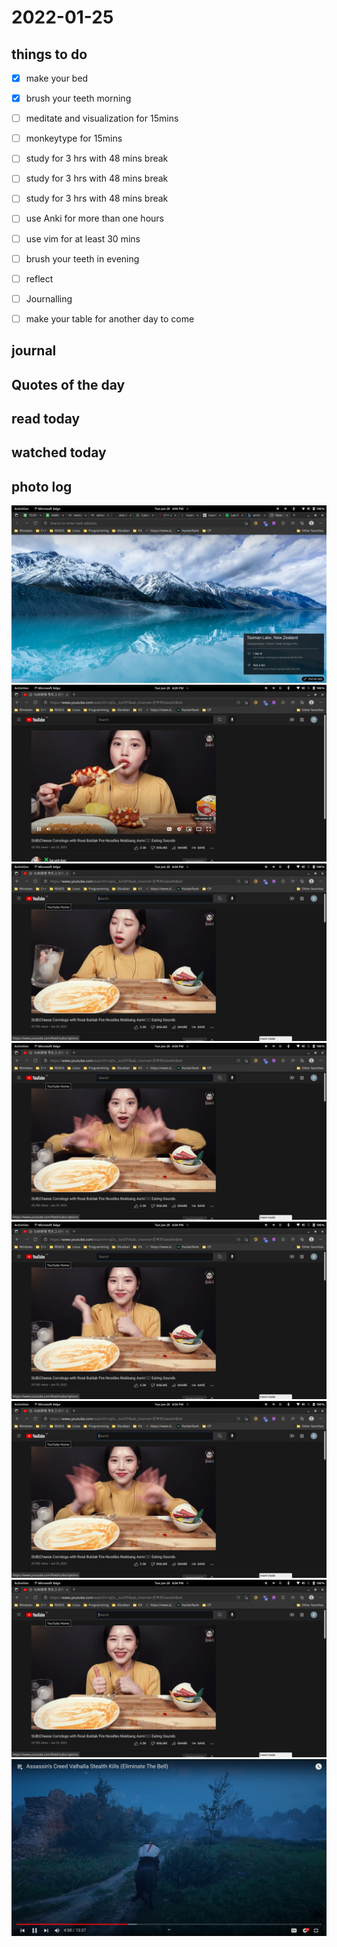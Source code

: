 # 2022-01-25

## things to do 

- [x] make your bed
- [x] brush your teeth morning
- [ ] meditate and visualization for 15mins
- [ ] monkeytype for 15mins


- [ ] study for 3 hrs with 48 mins break
- [ ] study for 3 hrs with 48 mins break
- [ ] study for 3 hrs with 48 mins break


- [ ] use Anki for more than one hours 
- [ ] use vim for at least 30 mins 


- [ ] brush your teeth in evening
- [ ] reflect
- [ ] Journalling
- [ ] make your table for another day to come 

## journal 

## Quotes of the day  

## read today 

## watched today 

## photo log

!["image"](./media/Screenshot-from-2022-01-25-16-55-48.png)
!["image"](./media/Screenshot-from-2022-01-25-18-25-12.png)
!["image"](./media/Screenshot-from-2022-01-25-18-34-33.png)
!["image"](./media/Screenshot-from-2022-01-25-18-34-35.png)
!["image"](./media/Screenshot-from-2022-01-25-18-34-36-1.png)
!["image"](./media/Screenshot-from-2022-01-25-18-34-36.png)
!["image"](./media/Screenshot-from-2022-01-25-18-34-37.png)
!["image"](./media/Screenshot-from-2022-01-25-18-41-08.png)
